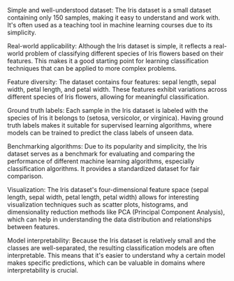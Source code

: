 Simple and well-understood dataset: The Iris dataset is a small dataset containing only 150 samples, making it easy to understand and work with. It's often used as a teaching tool in machine learning courses due to its simplicity.

Real-world applicability: Although the Iris dataset is simple, it reflects a real-world problem of classifying different species of Iris flowers based on their features. This makes it a good starting point for learning classification techniques that can be applied to more complex problems.

Feature diversity: The dataset contains four features: sepal length, sepal width, petal length, and petal width. These features exhibit variations across different species of Iris flowers, allowing for meaningful classification.

Ground truth labels: Each sample in the Iris dataset is labeled with the species of Iris it belongs to (setosa, versicolor, or virginica). Having ground truth labels makes it suitable for supervised learning algorithms, where models can be trained to predict the class labels of unseen data.

Benchmarking algorithms: Due to its popularity and simplicity, the Iris dataset serves as a benchmark for evaluating and comparing the performance of different machine learning algorithms, especially classification algorithms. It provides a standardized dataset for fair comparison.

Visualization: The Iris dataset's four-dimensional feature space (sepal length, sepal width, petal length, petal width) allows for interesting visualization techniques such as scatter plots, histograms, and dimensionality reduction methods like PCA (Principal Component Analysis), which can help in understanding the data distribution and relationships between features.

Model interpretability: Because the Iris dataset is relatively small and the classes are well-separated, the resulting classification models are often interpretable. This means that it's easier to understand why a certain model makes specific predictions, which can be valuable in domains where interpretability is crucial.

